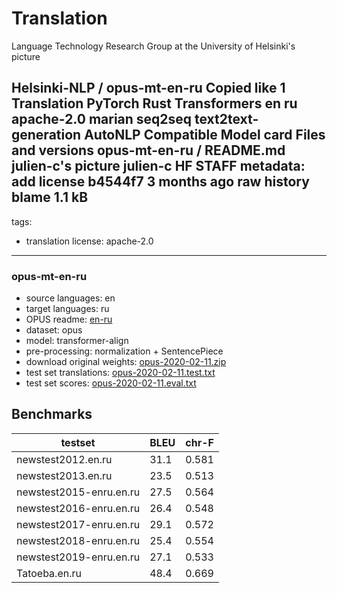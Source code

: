# Translation


Language Technology Research Group at the University of Helsinki's picture

Helsinki-NLP
/
opus-mt-en-ru Copied
like
1
Translation
PyTorch
Rust
Transformers
en
ru
apache-2.0
marian
seq2seq
text2text-generation
AutoNLP Compatible
Model card
Files and versions
opus-mt-en-ru
/
README.md
julien-c's picture
julien-c
HF STAFF
metadata: add license
b4544f7
3 months ago
raw
history
blame
1.1 kB
---
tags:
- translation
license: apache-2.0
---
### opus-mt-en-ru
* source languages: en
* target languages: ru
*  OPUS readme: [en-ru](https://github.com/Helsinki-NLP/OPUS-MT-train/blob/master/models/en-ru/README.md)
*  dataset: opus
* model: transformer-align
* pre-processing: normalization + SentencePiece
* download original weights: [opus-2020-02-11.zip](https://object.pouta.csc.fi/OPUS-MT-models/en-ru/opus-2020-02-11.zip)
* test set translations: [opus-2020-02-11.test.txt](https://object.pouta.csc.fi/OPUS-MT-models/en-ru/opus-2020-02-11.test.txt)
* test set scores: [opus-2020-02-11.eval.txt](https://object.pouta.csc.fi/OPUS-MT-models/en-ru/opus-2020-02-11.eval.txt)
## Benchmarks
| testset               | BLEU  | chr-F |
|-----------------------|-------|-------|
| newstest2012.en.ru 	| 31.1 	| 0.581 |
| newstest2013.en.ru 	| 23.5 	| 0.513 |
| newstest2015-enru.en.ru 	| 27.5 	| 0.564 |
| newstest2016-enru.en.ru 	| 26.4 	| 0.548 |
| newstest2017-enru.en.ru 	| 29.1 	| 0.572 |
| newstest2018-enru.en.ru 	| 25.4 	| 0.554 |
| newstest2019-enru.en.ru 	| 27.1 	| 0.533 |
| Tatoeba.en.ru 	| 48.4 	| 0.669 |
